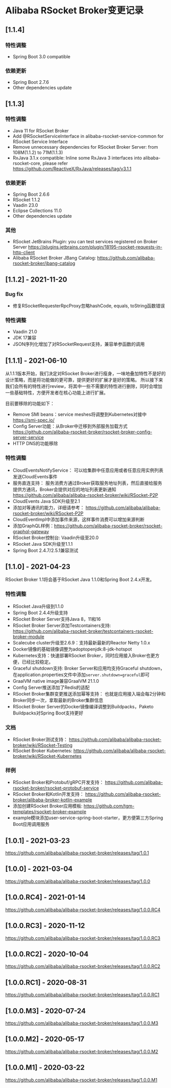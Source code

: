 Alibaba RSocket Broker变更记录
==========================

<!-- Keep a Changelog guide -> https://keepachangelog.com -->
<!-- Types of changes: Added, Changed, Deprecated, Removed, Fixed, Security, Document -->

## [1.1.4]

### 特性调整

* Spring Boot 3.0 compatible

### 依赖更新

* Spring Boot 2.7.6
* Other dependencies update

## [1.1.3]

### 特性调整

* Java 11 for RSocket Broker
* Add @RSocketServiceInterface in alibaba-rsocket-service-common for RSocket Service Interface
* Remove unnecessary dependencies for RSocket Broker Server:  from 108M(1.1.2) to 71M(1.1.3)
* RxJava 3.1.x compatible: Inline some RxJava 3 interfaces into alibaba-rsocket-core, please refer https://github.com/ReactiveX/RxJava/releases/tag/v3.1.1

### 依赖更新

* Spring Boot 2.6.6
* RSocket 1.1.2
* Vaadin 23.0
* Eclipse Collections 11.0
* Other dependencies update

### 其他

* RSocket JetBrains Plugin: you can test services registered on Broker Server https://plugins.jetbrains.com/plugin/18195-rsocket-requests-in-http-client
* Alibaba RSocket Broker JBang Catalog: https://github.com/alibaba-rsocket-broker/jbang-catalog

## [1.1.2] - 2021-11-20

### Bug fix

* 修复RSocketRequesterRpcProxy忽略hashCode, equals, toString函数错误

### 特性调整

* Vaadin 21.0
* JDK 17兼容
* JSON序列化增加了对RSocketRequest支持，兼容单参函数的调用

## [1.1.1] - 2021-06-10

从1.1.1版本开始，我们决定对RSocket Broker进行瘦身，一味地叠加特性不是好的设计策略，而是将功能做的更可靠，提供更好的扩展才是好的策略。
所以接下来我们会所有的特性进行review，将其中一些不需要的特性进行删除，同时会增加一些基础特性，方便开发者在核心功能上进行扩展。

目前要移除的功能如下：

* Remove SMI beans：service meshes将调整到Kubernetes对接中 https://smi-spec.io/
* Config Server功能：从Broker中迁移到外部服务加载方式  https://github.com/alibaba-rsocket-broker/rsocket-broker-config-server-service
* HTTP DNS的功能移除

### 特性调整

* CloudEventsNotifyService： 可以给集群中任意应用或者任意应用实例列表发送CloudEvents事件
* 服务直连支持： 服务消费方通过Broker获取服务地址列表，然后直接给服务提供方通讯，Broker会提供对应的地址列表更新通知 https://github.com/alibaba/alibaba-rsocket-broker/wiki/RSocket-P2P
* CloudEvents Java SDK升级至2.1
* 添加对等通讯的能力，详细请参考： https://github.com/alibaba/alibaba-rsocket-broker/wiki/RSocket-P2P
* CloudEventImpl中添加事件来源，这样事件消费可以增加来源判断
* 添加GraphQL样例：https://github.com/alibaba-rsocket-broker/rsocket-graphql-gateway
* RSocket Broker控制台: Vaadin升级至20.0
* RSocket Java SDK升级至1.1.1
* Spring Boot 2.4.7/2.5.1兼容测试

## [1.1.0] - 2021-04-23

RSocket Broker 1.1将会基于RSocket Java 1.1.0和Spring Boot 2.4.x开发。

### 特性调整

* RSocket Java升级到1.1.0
* Spring Boot 2.4.4升级支持
* RSocket Broker Server支持Java 8，11和16
* RSocket Broker Server添加Testcontainers支持: https://github.com/alibaba-rsocket-broker/testcontainers-rsocket-broker-module
* Scalecube cluster升级至2.6.9：支持最新最新的Reactor Netty 1.0.x
* Docker镜像的基础镜像调整为adoptopenjdk:8-jdk-hotspot
* Kubernetes支持：快速部署RSocket Broker，同时应用接入Broker也更方便，已经比较稳定。
* Graceful shutdown支持: Broker Server和应用均支持Graceful shutdown，在application.properties文件中添加`server.shutdown=graceful`即可
* GraalVM native image兼容GraalVM 21.1.0
* Config Server推送添加了Redis的适配
* RSocket Broker集群变更推送添加幂等支持： 也就是应用接入端会每2分钟和Broker同步一次，拿取最新的Broker集群信息
* RSocket Broker Server的Docker镜像编译调整到Buildpacks，Paketo Buildpacks对Spring Boot支持更好

### 文档

* RSocket Broker测试支持： https://github.com/alibaba/alibaba-rsocket-broker/wiki/RSocket-Testing
* RSocket Broker Kubernetes: https://github.com/alibaba/alibaba-rsocket-broker/wiki/RSocket-Kubernetes

### 样例

* RSocket Broker和Protobuf/gRPC开发支持： https://github.com/alibaba-rsocket-broker/rsocket-protobuf-service
* RSocket Broker和Kotlin开发支持： https://github.com/alibaba-rsocket-broker/alibaba-broker-kotlin-example
* 添加创建RSocket Broker应用模板: https://github.com/tgm-templates/rsocket-broker-example
* example模块添加user-service-spring-boot-starter，更方便第三方Spring Boot应用调用服务

## [1.0.1] - 2021-03-23

https://github.com/alibaba/alibaba-rsocket-broker/releases/tag/1.0.1

## [1.0.0] - 2021-03-04

https://github.com/alibaba/alibaba-rsocket-broker/releases/tag/1.0.0

## [1.0.0.RC4] - 2021-01-14

https://github.com/alibaba/alibaba-rsocket-broker/releases/tag/1.0.0.RC4

## [1.0.0.RC3] - 2020-11-12

https://github.com/alibaba/alibaba-rsocket-broker/releases/tag/1.0.0.RC3

## [1.0.0.RC2] - 2020-10-04

https://github.com/alibaba/alibaba-rsocket-broker/releases/tag/1.0.0.RC2

## [1.0.0.RC1] - 2020-08-31

https://github.com/alibaba/alibaba-rsocket-broker/releases/tag/1.0.0.RC1

## [1.0.0.M3] - 2020-07-24

https://github.com/alibaba/alibaba-rsocket-broker/releases/tag/1.0.0.M3

## [1.0.0.M2] - 2020-05-17

https://github.com/alibaba/alibaba-rsocket-broker/releases/tag/1.0.0.M2

## [1.0.0.M1] - 2020-03-22

https://github.com/alibaba/alibaba-rsocket-broker/releases/tag/1.0.0.M1